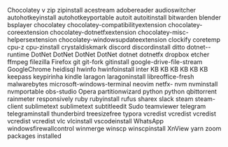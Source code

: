 Chocolatey v
zip 
zipinstall 
acestream 
adobereader 
audioswitcher 
autohotkeyinstall 
autohotkeyportable 
autoit 
autoitinstall 
bitwarden 
blender 
bsplayer 
chocolatey 
chocolatey-compatibilityextension 
chocolatey-coreextension 
chocolatey-dotnetfxextension 
chocolatey-misc-helpersextension 
chocolatey-windowsupdateextension 
clockify 
coretemp 
cpu-z 
cpu-zinstall 
crystaldiskmark 
discord 
discordinstall 
ditto 
dotnet--runtime 
DotNet 
DotNet 
DotNet 
DotNet 
dotnet 
dotnetfx 
dropbox 
etcher 
ffmpeg 
filezilla 
Firefox 
git 
git-fork 
gitinstall 
google-drive-file-stream 
GoogleChrome 
heidisql 
hwinfo 
hwinfoinstall 
inter 
KB 
KB 
KB 
KB 
KB 
KB 
keepass 
keypirinha 
kindle 
laragon 
laragoninstall 
libreoffice-fresh 
malwarebytes 
microsoft-windows-terminal 
neovim 
netfx- 
nvm 
nvminstall 
nvmportable 
obs-studio 
Opera 
partitionwizard 
python 
python 
qbittorrent 
rainmeter 
responsively 
ruby 
rubyinstall 
rufus 
sharex 
slack 
steam 
steam-client 
sublimetext 
sublimetext 
subtitleedit 
Sudo 
teamviewer 
telegram 
telegraminstall 
thunderbird 
treesizefree 
typora 
vcredist 
vcredist 
vcredist 
vcredist 
vcredist 
vlc 
vlcinstall 
vscodeinstall 
WhatsApp 
windowsfirewallcontrol 
winmerge 
winscp 
winscpinstall 
XnView 
yarn 
zoom 
 packages installed
